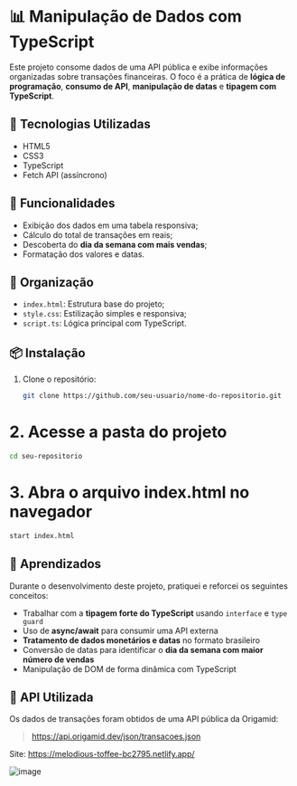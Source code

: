 # 📊 Manipulação de Dados com TypeScript

Este projeto consome dados de uma API pública e exibe informações organizadas sobre transações financeiras. O foco é a prática de **lógica de programação**, **consumo de API**, **manipulação de datas** e **tipagem com TypeScript**.

## 🚀 Tecnologias Utilizadas

- HTML5  
- CSS3  
- TypeScript  
- Fetch API (assíncrono)  

## 🔧 Funcionalidades

- Exibição dos dados em uma tabela responsiva;
- Cálculo do total de transações em reais;
- Descoberta do **dia da semana com mais vendas**;
- Formatação dos valores e datas.

## 📁 Organização

- `index.html`: Estrutura base do projeto;
- `style.css`: Estilização simples e responsiva;
- `script.ts`: Lógica principal com TypeScript.

## 📦 Instalação

1. Clone o repositório:
   ```bash
   git clone https://github.com/seu-usuario/nome-do-repositorio.git

# 2. Acesse a pasta do projeto
   ```bash
   cd seu-repositorio
```

# 3. Abra o arquivo index.html no navegador
   ```bash
start index.html
```


## 🧠 Aprendizados

Durante o desenvolvimento deste projeto, pratiquei e reforcei os seguintes conceitos:

- Trabalhar com a **tipagem forte do TypeScript** usando `interface` e `type guard`
- Uso de **async/await** para consumir uma API externa
- **Tratamento de dados monetários e datas** no formato brasileiro
- Conversão de datas para identificar o **dia da semana com maior número de vendas**
- Manipulação de DOM de forma dinâmica com TypeScript

## 🔗 API Utilizada

Os dados de transações foram obtidos de uma API pública da Origamid:

> https://api.origamid.dev/json/transacoes.json



Site: https://melodious-toffee-bc2795.netlify.app/

![image](https://github.com/user-attachments/assets/60ef83cc-9de6-4c13-852f-cfd850ac0661)
